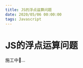 ```yaml
---
title: JS的浮点运算问题
date: 2020/05/06 00:00:00
tags: Javascript
---
```


# JS的浮点运算问题

<ClientOnly>
  <display-bar :displayData="$frontmatter"></display-bar>
</ClientOnly>

施工中🚧...